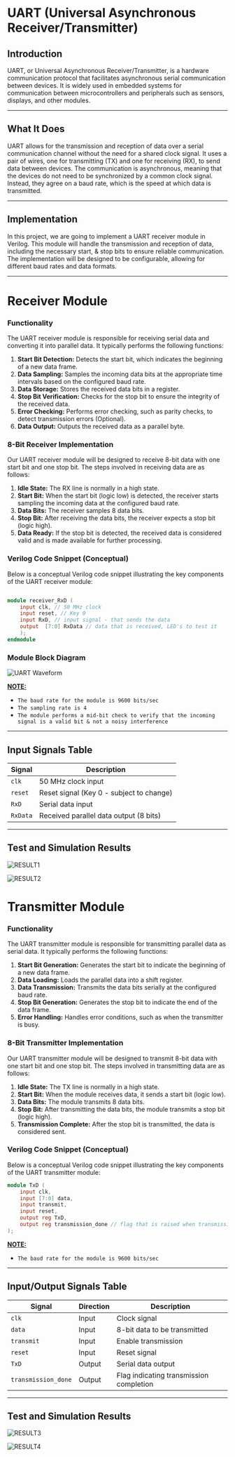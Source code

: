 # UART (Universal Asynchronous Receiver/Transmitter)

## Introduction

UART, or Universal Asynchronous Receiver/Transmitter, is a hardware communication protocol that facilitates asynchronous serial communication between devices. It is widely used in embedded systems for communication between microcontrollers and peripherals such as sensors, displays, and other modules.

---------------------------------------------------------------------------------------------
## What It Does

UART allows for the transmission and reception of data over a serial communication channel without the need for a shared clock signal. It uses a pair of wires, one for transmitting (TX) and one for receiving (RX), to send data between devices. The communication is asynchronous, meaning that the devices do not need to be synchronized by a common clock signal. Instead, they agree on a baud rate, which is the speed at which data is transmitted.

---------------------------------------------------------------------------------------------
## Implementation

In this project, we are going to implement a UART receiver module in Verilog. This module will handle the transmission and reception of data, including the necessary start, & stop bits to ensure reliable communication. The implementation will be designed to be configurable, allowing for different baud rates and data formats.

---------------------------------------------------------------------------------------------

# Receiver Module
### Functionality

The UART receiver module is responsible for receiving serial data and converting it into parallel data. It typically performs the following functions:

1.  **Start Bit Detection:** Detects the start bit, which indicates the beginning of a new data frame.
2.  **Data Sampling:** Samples the incoming data bits at the appropriate time intervals based on the configured baud rate.
3.  **Data Storage:** Stores the received data bits in a register.
4.  **Stop Bit Verification:** Checks for the stop bit to ensure the integrity of the received data.
5.  **Error Checking:** Performs error checking, such as parity checks, to detect transmission errors (Optional).
6.  **Data Output:** Outputs the received data as a parallel byte.

### 8-Bit Receiver Implementation

Our UART receiver module will be designed to receive 8-bit data with one start bit and one stop bit. The steps involved in receiving data are as follows:

1.  **Idle State:** The RX line is normally in a high state.
2.  **Start Bit:** When the start bit (logic low) is detected, the receiver starts sampling the incoming data at the configured baud rate.
3.  **Data Bits:** The receiver samples 8 data bits.
4.  **Stop Bit:** After receiving the data bits, the receiver expects a stop bit (logic high).
5.  **Data Ready:** If the stop bit is detected, the received data is considered valid and is made available for further processing.

### Verilog Code Snippet (Conceptual)

Below is a conceptual Verilog code snippet illustrating the key components of the UART receiver module:

```verilog

module receiver_RxD (
    input clk, // 50 MHz clock
    input reset, // Key 0
    input RxD, // input signal - that sends the data
    output  [7:0] RxData // data that is received, LED's to test it
    );
endmodule
```
### Module Block Diagram

![UART Waveform](./receiver_module_overview.png)


<u>**NOTE:** </u> 

- `The baud rate for the module is 9600 bits/sec`
- `The sampling rate is 4`
- `The module performs a mid-bit check to verify that the incoming signal is a valid bit & not a noisy interference`

-------------------------------------------------------------------------------------------------------------------------------------

## Input Signals Table

| Signal    | Description                                      |
| --------- | ------------------------------------------------ |
| `clk`     | 50 MHz clock input                               |
| `reset`   | Reset signal (Key 0 - subject to change)         |
| `RxD`     | Serial data input                                |
| `RxData`  | Received parallel data output (8 bits)           |

-------------------------------------------------------------------------------------------------------------------------------------
## Test and Simulation Results

![RESULT1](./graph_tb.png)

![RESULT2](./console_tb.png)


# Transmitter Module
### Functionality

The UART transmitter module is responsible for transmitting parallel data as serial data. It typically performs the following functions:

1.  **Start Bit Generation:** Generates the start bit to indicate the beginning of a new data frame.
2.  **Data Loading:** Loads the parallel data into a shift register.
3.  **Data Transmission:** Transmits the data bits serially at the configured baud rate.
4.  **Stop Bit Generation:** Generates the stop bit to indicate the end of the data frame.
5.  **Error Handling:** Handles error conditions, such as when the transmitter is busy.

### 8-Bit Transmitter Implementation

Our UART transmitter module will be designed to transmit 8-bit data with one start bit and one stop bit. The steps involved in transmitting data are as follows:

1.  **Idle State:** The TX line is normally in a high state.
2.  **Start Bit:** When the module receives data, it sends a start bit (logic low).
3.  **Data Bits:** The module transmits 8 data bits.
4.  **Stop Bit:** After transmitting the data bits, the module transmits a stop bit (logic high).
5.  **Transmission Complete:** After the stop bit is transmitted, the data is considered sent.

### Verilog Code Snippet (Conceptual)

Below is a conceptual Verilog code snippet illustrating the key components of the UART transmitter module:

```verilog
module TxD (
    input clk,
    input [7:0] data,
    input transmit,
    input reset,
    output reg TxD,
    output reg transmission_done // flag that is raised when transmission is done
);
```



<u>**NOTE:** </u>

-   `The baud rate for the module is 9600 bits/sec`


-------------------------------------------------------------------------------------------------------------------------------------

## Input/Output Signals Table

| Signal             | Direction | Description                                      |
| ------------------ | --------- | ------------------------------------------------ |
| `clk`              | Input     | Clock signal                                     |
| `data`             | Input     | 8-bit data to be transmitted                     |
| `transmit`         | Input     | Enable transmission                              |
| `reset`            | Input     | Reset signal                                     |
| `TxD`              | Output    | Serial data output                               |
| `transmission_done`| Output    | Flag indicating transmission completion          |

-------------------------------------------------------------------------------------------------------------------------------------

## Test and Simulation Results

![RESULT3](./txd_graph.png)

![RESULT4](./txd_console_log.png)




